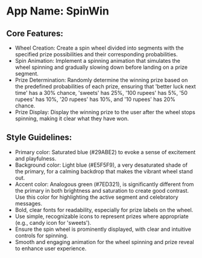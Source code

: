 # **App Name**: SpinWin

## Core Features:

- Wheel Creation: Create a spin wheel divided into segments with the specified prize possibilities and their corresponding probabilities.
- Spin Animation: Implement a spinning animation that simulates the wheel spinning and gradually slowing down before landing on a prize segment.
- Prize Determination: Randomly determine the winning prize based on the predefined probabilities of each prize, ensuring that 'better luck next time' has a 30% chance, 'sweets' has 25%, '100 rupees' has 5%, '50 rupees' has 10%, '20 rupees' has 10%, and '10 rupees' has 20% chance.
- Prize Display: Display the winning prize to the user after the wheel stops spinning, making it clear what they have won.

## Style Guidelines:

- Primary color: Saturated blue (#29ABE2) to evoke a sense of excitement and playfulness.
- Background color: Light blue (#E5F5F9), a very desaturated shade of the primary, for a calming backdrop that makes the vibrant wheel stand out.
- Accent color: Analogous green (#7ED321), is significantly different from the primary in both brightness and saturation to create good contrast. Use this color for highlighting the active segment and celebratory messages.
- Bold, clear fonts for readability, especially for prize labels on the wheel.
- Use simple, recognizable icons to represent prizes where appropriate (e.g., candy icon for 'sweets').
- Ensure the spin wheel is prominently displayed, with clear and intuitive controls for spinning.
- Smooth and engaging animation for the wheel spinning and prize reveal to enhance user experience.